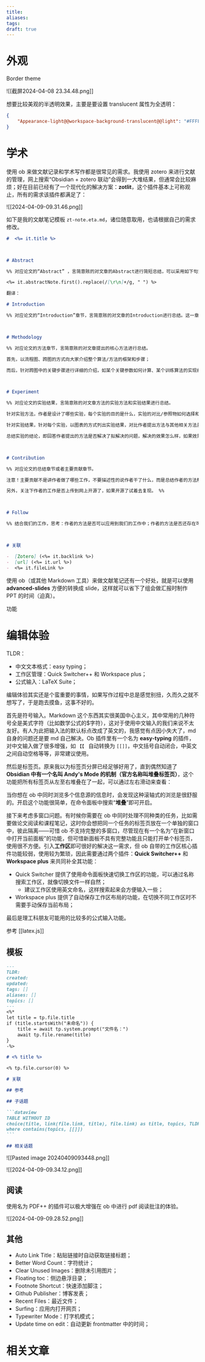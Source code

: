 ```yaml
---
title: 
aliases: 
tags: 
draft: true
---
```

# 外观

Border theme

![[截屏2024-04-08 23.34.48.png]]

想要比较美观的半透明效果，主要是要设置 translucent 属性为全透明：

```json
{
	"Appearance-light@@workspace-background-translucent@@light": "#FFFFFF00"
}
```

# 学术

使用 ob 来做文献记录和学术写作都是很常见的需求。我使用 zotero 来进行文献的管理，网上搜索“Obsidian + zotero 联动”会得到一大堆结果，但通常会比较麻烦；好在目前已经有了一个现代化的解决方案：**zotlit**，这个插件基本上可称观止，所有的需求该插件都满足了：

![[2024-04-09-09.31.46.png]]

如下是我的文献笔记模板 `zt-note.eta.md`，诸位随意取用，也请根据自己的需求修改。

```markdown
#  <%= it.title %>



# Abstract

%% 对应论文的“Abstract” ，言简意赅的对文章的Abstract进行简短总结，可以采用如下句式：针对什么问题，采用什么方法，达到了什么效果。 %%

<%= it.abstractNote.first().replace(/[\r\n]+/g, " ") %>

翻译：

# Introduction

%% 对应论文的“Introduction”章节，言简意赅的对文章的Introduction进行总结。这一章节作者一般会列出相关的参考文献，描述要解决问题是如何提出的，近年来学者们针对这个问题提出了哪些方法，这些方法各有什么优缺点，本文主要是将针对哪些还没有解决好的方面展开研究。 %%



# Methodology

%% 对应论文的方法章节，言简意赅的对文章提出的核心方法进行总结。

首先，以流程图、跨图的方式向大家介绍整个算法/方法的框架和步骤；

而后，针对跨图中的关键步骤进行详细的介绍，如某个关键参数如何计算、某个训练算法的实现细节，这里需要精读论文，尽量做到搞懂； %%



# Experiment

%% 对应论文的实验结果，言简意赅的对文章方法的实验方法和实验结果进行总结。

针对实验方法，作者是设计了哪些实验，每个实验的目的是什么，实验的对比/参照物如何选择和设计；

针对实验结果，针对每个实验，以图表的方式列出实验结果，对比作者提出方法与其他相关方法差异；

总结实验的结论，即回答作者提出的方法是否解决了拟解决的问题，解决的效果怎么样，如果效果不达预期，作者是如何分析原因的。 %%



# Contribution

%% 对应论文的总结章节或者主要贡献章节。

注意！主要贡献不是讲作者做了哪些工作，不要描述性的说作者干了什么，而是总结作者的方法解决了哪些前人没有解决好的问题或者没有搞清楚的原理。

另外，关注下作者的工作是否上传到网上开源了，如果开源了试着去复现。 %%



# Follow

%% 结合我们的工作，思考：作者的方法是否可以应用到我们的工作中；作者的方法是否还存在可以改进之处。 %%



# 关联

-  [Zotero] (<%= it.backlink %>) 
-  [url] (<%= it.url %>)
-  <%= it.fileLink %>
```

使用 ob（或其他 Markdown 工具）来做文献笔记还有一个好处，就是可以使用 **advanced-slides** 方便的转换成 slide，这样就可以省下了组会做汇报时制作 PPT 的时间（迫真）。

功能


# 编辑体验

TLDR：

- 中文文本格式：easy typing；
- 工作区管理：Quick Switcher++ 和 Workspace plus；
- 公式输入：LaTeX Suite；

编辑体验其实还是个蛮重要的事情，如果写作过程中总是感觉别扭，久而久之就不想写了，于是跑去摸鱼，这事不好的。

首先是符号输入。Markdown 这个东西其实很美国中心主义，其中常用的几种符号全是美式字符（比如数学公式的\$字符），这对于使用中文输入的我们来说不太友好。有人为此把输入法的默认标点改成了英文的，我感觉有点因小失大了，md 自身的问题还是要 md 自己解决。Ob 插件里有一个名为 **easy-typing** 的插件，对中文输入做了很多增强，如 `【【 ` 自动转换为 `[[]]`，中文括号自动闭合，中英文之间自动空格等等，非常建议使用。

然后是标签页。原来我以为标签页分屏已经足够好用了，直到偶然知道了 **Obsidian 中有一个名叫 Andy's Mode 的机制（官方名称叫堆叠标签页）**，这个功能把所有标签页从左至右堆叠在了一起，可以通过左右滑动来查看：

当你想在 ob 中同时浏览多个信息源的信息时，会发现这种滚轴式的浏览是很舒服的。开启这个功能很简单，在命令面板中搜索“**堆叠**”即可开启。

接下来考虑多窗口问题。有时候你需要在 ob 中同时处理不同种类的任务，比如需要做论文阅读和课程笔记，这时你会想把同一个任务的标签页放在一个单独的窗口中，彼此隔离——可惜 ob 不支持完整的多窗口，尽管现在有一个名为“在新窗口中打开当前面板”的功能，但可惜新面板不具有完整功能且只能打开单个标签页，使用很不方便。引入**工作区**即可很好的解决这一需求，但 ob 自带的工作区核心插件功能较弱，使用较为繁琐，因此需要通过两个插件：**Quick Switcher++** 和 **Workspace plus** 来共同补全其功能：

- Quick Switcher 提供了使用命令面板快速切换工作区的功能，可以通过名称搜索工作区，就像切换文件一样自然；
	- 建议工作区使用英文命名，这样搜索起来会方便输入一些；
- Workspace plus 提供了自动保存工作区布局的功能，在切换不同工作区时不需要手动保存当前布局；

最后是理工科朋友可能用的比较多的公式输入功能。

参考 [[latex.js]]

## 模板

````markdown
---
TLDR: 
created:
updated:
tags: []
aliases: []
topics: []
---
<%* 
let title = tp.file.title
if (title.startsWith("未命名")) {
	title = await tp.system.prompt("文件名：")
	await tp.file.rename(title)
}
-%>

# <% title %>

<% tp.file.cursor(0) %>

# 关联

## 参考

## 子话题

```dataview
TABLE WITHOUT ID 
choice(title, link(file.link, title), file.link) as title, topics, TLDR
where contains(topics, [[]])
```

## 相关话题

````

![[Pasted image 20240409093448.png]]

![[2024-04-09-09.34.12.png]]

## 阅读

使用名为 PDF++ 的插件可以极大增强在 ob 中进行 pdf 阅读批注的体验。

![[2024-04-09-09.28.52.png]]

## 其他

- Auto Link Title：粘贴链接时自动获取链接标题；
- Better Word Count：字符统计；
- Clear Unused Images：删除未引用图片；
- Floating toc：侧边悬浮目录；
- Footnote Shortcut：快速添加脚注；
- Github Publisher：博客发表；
- Recent Files：最近文件；
- Surfing：应用内打开网页；
- Typewriter Mode：打字机模式；
- Update time on edit：自动更新 frontmatter 中的时间；

# 相关文章

